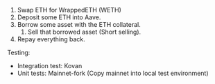 1. Swap ETH for WrappedETH (WETH)
1. Deposit some ETH into Aave.
1. Borrow some asset with the ETH collateral.
    1. Sell that borrowed asset (Short selling).
1. Repay everything back.

Testing:

* Integration test: Kovan
* Unit tests: Mainnet-fork (Copy mainnet into local test environment)
